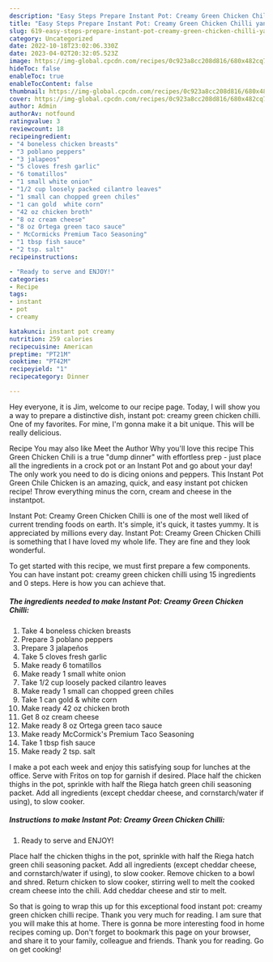 ```yaml
---
description: "Easy Steps Prepare Instant Pot: Creamy Green Chicken Chilli yang Delicious}"
title: "Easy Steps Prepare Instant Pot: Creamy Green Chicken Chilli yang Delicious}"
slug: 619-easy-steps-prepare-instant-pot-creamy-green-chicken-chilli-yang-delicious
category: Uncategorized
date: 2022-10-18T23:02:06.330Z
date: 2023-04-02T20:32:05.523Z
image: https://img-global.cpcdn.com/recipes/0c923a8cc208d816/680x482cq70/instant-pot-creamy-green-chicken-chilli-recipe-main-photo.jpg
hideToc: false
enableToc: true
enableTocContent: false
thumbnail: https://img-global.cpcdn.com/recipes/0c923a8cc208d816/680x482cq70/instant-pot-creamy-green-chicken-chilli-recipe-main-photo.jpg
cover: https://img-global.cpcdn.com/recipes/0c923a8cc208d816/680x482cq70/instant-pot-creamy-green-chicken-chilli-recipe-main-photo.jpg
author: Admin
authorAv: notfound
ratingvalue: 3
reviewcount: 18
recipeingredient:
- "4 boneless chicken breasts"
- "3 poblano peppers"
- "3 jalapeos"
- "5 cloves fresh garlic"
- "6 tomatillos"
- "1 small white onion"
- "1/2 cup loosely packed cilantro leaves"
- "1 small can chopped green chiles"
- "1 can gold  white corn"
- "42 oz chicken broth"
- "8 oz cream cheese"
- "8 oz Ortega green taco sauce"
- " McCormicks Premium Taco Seasoning"
- "1 tbsp fish sauce"
- "2 tsp. salt"
recipeinstructions:

- "Ready to serve and ENJOY!"
categories:
- Recipe
tags:
- instant
- pot
- creamy

katakunci: instant pot creamy 
nutrition: 259 calories
recipecuisine: American
preptime: "PT21M"
cooktime: "PT42M"
recipeyield: "1"
recipecategory: Dinner

---
```



Hey everyone, it is Jim, welcome to our recipe page. Today, I will show you a way to prepare a distinctive dish, instant pot: creamy green chicken chilli. One of my favorites. For mine, I'm gonna make it a bit unique. This will be really delicious.

Recipe You may also like Meet the Author Why you&#39;ll love this recipe This Green Chicken Chili is a true &#34;dump dinner&#34; with effortless prep - just place all the ingredients in a crock pot or an Instant Pot and go about your day! The only work you need to do is dicing onions and peppers. This Instant Pot Green Chile Chicken is an amazing, quick, and easy instant pot chicken recipe! Throw everything minus the corn, cream and cheese in the instantpot.

Instant Pot: Creamy Green Chicken Chilli is one of the most well liked of current trending foods on earth. It's simple, it's quick, it tastes yummy. It is appreciated by millions every day. Instant Pot: Creamy Green Chicken Chilli is something that I have loved my whole life. They are fine and they look wonderful.


To get started with this recipe, we must first prepare a few components. You can have instant pot: creamy green chicken chilli using 15 ingredients and 0 steps. Here is how you can achieve that.

<!--inarticleads1-->

##### The ingredients needed to make Instant Pot: Creamy Green Chicken Chilli:

1. Take 4 boneless chicken breasts
1. Prepare 3 poblano peppers
1. Prepare 3 jalapeños
1. Take 5 cloves fresh garlic
1. Make ready 6 tomatillos
1. Make ready 1 small white onion
1. Take 1/2 cup loosely packed cilantro leaves
1. Make ready 1 small can chopped green chiles
1. Take 1 can gold &amp; white corn
1. Make ready 42 oz chicken broth
1. Get 8 oz cream cheese
1. Make ready 8 oz Ortega green taco sauce
1. Make ready  McCormick&#39;s Premium Taco Seasoning
1. Take 1 tbsp fish sauce
1. Make ready 2 tsp. salt


I make a pot each week and enjoy this satisfying soup for lunches at the office. Serve with Fritos on top for garnish if desired. Place half the chicken thighs in the pot, sprinkle with half the Riega hatch green chili seasoning packet. Add all ingredients (except cheddar cheese, and cornstarch/water if using), to slow cooker. 

<!--inarticleads2-->

##### Instructions to make Instant Pot: Creamy Green Chicken Chilli:


1. Ready to serve and ENJOY!

Place half the chicken thighs in the pot, sprinkle with half the Riega hatch green chili seasoning packet. Add all ingredients (except cheddar cheese, and cornstarch/water if using), to slow cooker. Remove chicken to a bowl and shred. Return chicken to slow cooker, stirring well to melt the cooked cream cheese into the chili. Add cheddar cheese and stir to melt. 

So that is going to wrap this up for this exceptional food instant pot: creamy green chicken chilli recipe. Thank you very much for reading. I am sure that you will make this at home. There is gonna be more interesting food in home recipes coming up. Don't forget to bookmark this page on your browser, and share it to your family, colleague and friends. Thank you for reading. Go on get cooking!
